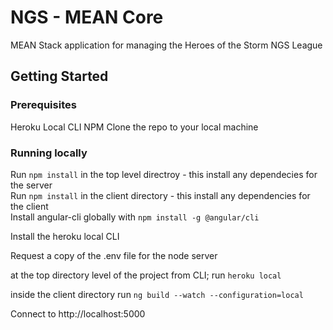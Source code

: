 # NGS - MEAN Core

MEAN Stack application for managing the Heroes of the Storm NGS League

## Getting Started

### Prerequisites

Heroku Local CLI
NPM
Clone the repo to your local machine 


### Running locally
Run `npm install` in the top level directroy - this install any dependecies for the server  
Run `npm install` in the client directory - this install any dependencies for the client  
Install angular-cli globally with `npm install -g @angular/cli`

Install the heroku local CLI

Request a copy of the .env file for the node server

at the top directory level of the project from CLI; run `heroku local`

inside the client directory run `ng build --watch --configuration=local`

Connect to http://localhost:5000
